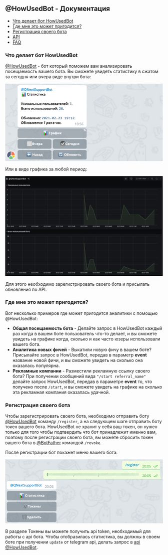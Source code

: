 ## @HowUsedBot - Документация
* [Что делает бот HowUsedBot](#что-делает-бот-howusedbot)
* [Где мне это может пригодится?](#где-мне-это-может-пригодится?)
* [Регистрация своего бота](#регистрация-своего-бота)
* [API](/docs-test/_export/howusedbot/api)
* [FAQ](/docs-test/_export/howusedbot/faq)


### Что делает бот HowUsedBot

[@HowUsedBot](http://t.me/HowUsedBot) - бот который поможем вам анализировать посещаемость вашего бота. Вы сможете увидеть статистику в сжатом за сегодня или вчера виде внутри бота:

![](./1.png)

Или в виде графика за любой период:

![](./2.png)

Для этого необходимо зарегистрировать своего бота и присылать обновления по API.
### Где мне это может пригодится?

Вот несколько примеров где может пригодится аналитики с помощью @HowUsedBot:
* **Общая посещаемость бота** - Делайте запрос в HowUsedBot каждый раз когда в вашем боте пользователь что-то делает, и вы сможете увидеть на графике когда, сколько и как часто юзеры использовали вашего бота.
* **Аналитика новых фичей** - Выкатили новую фичу в вашем боте? Присылайте запрос в HowUsedBot, передав в параметр **event** название новой фичи, и вы сможете увидеть на сколько она оказалась популярна.
* **Рекламные компании** - Разместили рекламную ссылку своего бота? При получении сообщений вида `"/start referral_name"` делайте запрос HowUsedBot, передав в параметре **event** то, что получено после `/start`, и вы сможете увидеть на графике на сколько эта рекламная компания оказалась удачной.
### Регистрация своего бота

Чтобы зарегистрировать своего бота, необходимо отправить боту [@HowUsedBot](http://t.me/HowUsedBot) команду `/register`, а на следующем шаге отправить боту токен вашего бота. HowUsedBot не хранит у себя ваш токен, он нужен только для того чтобы подтвердить что бот принадлежит именно вам, поэтому  после регистрации своего бота, вы можете сбросить токен вашего бота в [@BotFather](http://t.me/BotFather) командой `/revoke`.

После регистрации бот покажет меню вашего бота:

![](./3.png)

В разделе Токены вы можете получить api token, необходимый для работы с api бота. Чтобы отобразилась статистика, вы должны в своем боте при получении `update` от telegram api, делать запрос в [api @HowUsedBot](/docs-test/_export/howusedbot/api).
  
